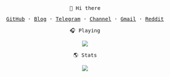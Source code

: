 <p align="center"><samp>👋 Hi there</samp></p>
<p align="center"><samp><a href="https://github.com/iyear">GitHub</a> · <a href="https://iyear.me">Blog</a> · <a href="https://t.me/xixilll">Telegram</a> · <a href="https://t.me/iyear">Channel</a> · <a href="mailto:ljyngup@gmail.com">Gmail</a> · <a href="https://www.reddit.com/user/iyear_">Reddit</a></samp></p>

<p align="center"><samp>🎧 Playing</samp></p>
<p align="center">
  <img src="https://spotify-github-profile.vercel.app/api/view?uid=31s6rhh7puhqyw7bwvqkiexnx27e&cover_image=true&theme=novatorem&show_offline=false&background_color=121212&interchange=true&bar_color=53b14f&bar_color_cover=false">
</p>
<p align="center"><samp>🌎 Stats</samp></p>
<p align="center">
  <img src="https://github-readme-stats.vercel.app/api?username=iyear&show_icons=true&icon_color=0366d6&bg_color=ffffff&count_private=true&hide_title=true&hide_rank=true&hide=contribs">
</p>

